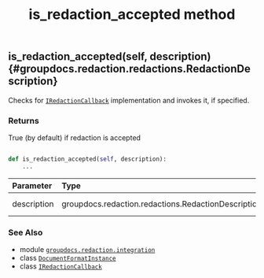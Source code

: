 ﻿---
title: is_redaction_accepted method
second_title: GroupDocs.Redaction for Python via .NET API References
description: 
type: docs
weight: 30
url: /python-net/groupdocs.redaction.integration/documentformatinstance/is_redaction_accepted/
is_root: false
---

## is_redaction_accepted(self, description) {#groupdocs.redaction.redactions.RedactionDescription}

Checks for [`IRedactionCallback`](/redaction/python-net/groupdocs.redaction.redactions/iredactioncallback) implementation and invokes it, if specified.


### Returns 


True (by default) if redaction is accepted


```python

def is_redaction_accepted(self, description):
    ...
```


| Parameter | Type | Description |
| :- | :- | :- |
| description | groupdocs.redaction.redactions.RedactionDescription | Redaction description |



### See Also
* module [`groupdocs.redaction.integration`](../../)
* class [`DocumentFormatInstance`](/redaction/python-net/groupdocs.redaction.integration/documentformatinstance)
* class [`IRedactionCallback`](/redaction/python-net/groupdocs.redaction.redactions/iredactioncallback)
